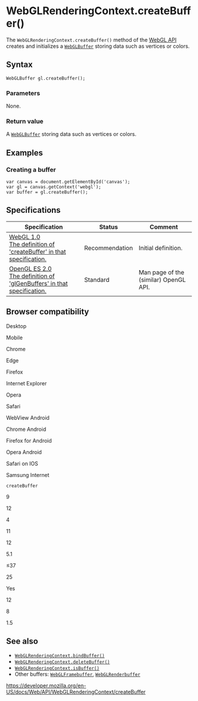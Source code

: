 WebGLRenderingContext.createBuffer()
====================================

The `WebGLRenderingContext.createBuffer()` method of the [WebGL API](../webgl_api) creates and initializes a [`WebGLBuffer`](../webglbuffer) storing data such as vertices or colors.

Syntax
------

    WebGLBuffer gl.createBuffer();

### Parameters

None.

### Return value

A [`WebGLBuffer`](../webglbuffer) storing data such as vertices or colors.

Examples
--------

### Creating a buffer

    var canvas = document.getElementById('canvas');
    var gl = canvas.getContext('webgl');
    var buffer = gl.createBuffer();

Specifications
--------------

<table><thead><tr class="header"><th>Specification</th><th>Status</th><th>Comment</th></tr></thead><tbody><tr class="odd"><td><a href="https://www.khronos.org/registry/webgl/specs/latest/1.0/#5.14.5">WebGL 1.0<br />
<span class="small">The definition of 'createBuffer' in that specification.</span></a></td><td><span class="spec-rec">Recommendation</span></td><td>Initial definition.</td></tr><tr class="even"><td><a href="https://www.khronos.org/opengles/sdk/docs/man/xhtml/glGenBuffers.xml">OpenGL ES 2.0<br />
<span class="small">The definition of 'glGenBuffers' in that specification.</span></a></td><td><span class="spec-standard">Standard</span></td><td>Man page of the (similar) OpenGL API.</td></tr></tbody></table>

Browser compatibility
---------------------

Desktop

Mobile

Chrome

Edge

Firefox

Internet Explorer

Opera

Safari

WebView Android

Chrome Android

Firefox for Android

Opera Android

Safari on IOS

Samsung Internet

`createBuffer`

9

12

4

11

12

5.1

≤37

25

Yes

12

8

1.5

See also
--------

-   [`WebGLRenderingContext.bindBuffer()`](bindbuffer)
-   [`WebGLRenderingContext.deleteBuffer()`](deletebuffer)
-   [`WebGLRenderingContext.isBuffer()`](isbuffer)
-   Other buffers: [`WebGLFramebuffer`](../webglframebuffer), [`WebGLRenderbuffer`](../webglrenderbuffer)

<a href="https://developer.mozilla.org/en-US/docs/Web/API/WebGLRenderingContext/createBuffer" class="_attribution-link">https://developer.mozilla.org/en-US/docs/Web/API/WebGLRenderingContext/createBuffer</a>

